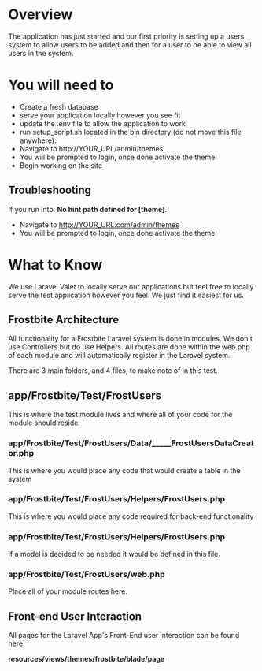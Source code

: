 
# Overview

The application has just started and our first priority is setting up a users
system to allow users to be added and then for a user to be able to view all users
in the system.

# You will need to

* Create a fresh database
* serve your application locally however you see fit
* update the .env file to allow the application to work
* run setup_script.sh located in the bin directory (do not move this file anywhere).
* Navigate to http://YOUR_URL/admin/themes
* You will be prompted to login, once done activate the theme
* Begin working on the site

## Troubleshooting

If you run into:
__No hint path defined for [theme].__

* Navigate to http://YOUR_URL.com/admin/themes
* You will be prompted to login, once done activate the theme

# What to Know

We use Laravel Valet to locally serve our applications but feel free to locally
serve the test application however you feel. We just find it easiest for us.

## Frostbite Architecture

All functionality for a Frostbite Laravel system is done in modules. We don't use
Controllers but do use Helpers. All routes are done within the web.php of each module
and will automatically register in the Laravel system.

There are 3 main folders, and 4 files, to make note of in this test.

## app/Frostbite/Test/FrostUsers

This is where the test module lives and where all of your code for the module should reside.


### app/Frostbite/Test/FrostUsers/Data/_____FrostUsersDataCreator.php

This is where you would place any code that would create a table in the system

### app/Frostbite/Test/FrostUsers/Helpers/FrostUsers.php

This is where you would place any code required for back-end functionality

### app/Frostbite/Test/FrostUsers/Helpers/FrostUsers.php

If a model is decided to be needed it would be defined in this file.

### app/Frostbite/Test/FrostUsers/web.php

Place all of your module routes here.

## Front-end User Interaction

All pages for the Laravel App's Front-End user interaction can be found here:

__resources/views/themes/frostbite/blade/page__
